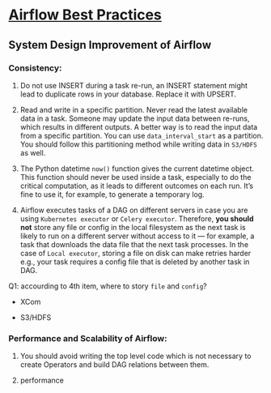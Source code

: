 # [Airflow Best Practices](https://airflow.apache.org/docs/apache-airflow/stable/best-practices.html#)

## System Design Improvement of Airflow

### Consistency:

1. Do not use INSERT during a task re-run, an INSERT statement might lead to duplicate rows in your database. Replace it with UPSERT.

2. Read and write in a specific partition. Never read the latest available data in a task. Someone may update the input data between re-runs, which results in different outputs. A better way is to read the input data from a specific partition. You can use `data_interval_start` as a partition. You should follow this partitioning method while writing data in `S3/HDFS` as well.

3. The Python datetime `now()` function gives the current datetime object. This function should never be used inside a task, especially to do the critical computation, as it leads to different outcomes on each run. It’s fine to use it, for example, to generate a temporary log.

4. Airflow executes tasks of a DAG on different servers in case you are using `Kubernetes executor` or `Celery executor`. Therefore, **you should not** store any file or config in the local filesystem as the next task is likely to run on a different server without access to it — for example, a task that downloads the data file that the next task processes. In the case of `Local executor`, storing a file on disk can make retries harder e.g., your task requires a config file that is deleted by another task in DAG.

Q1: accourding to 4th item, where to story `file` and `config`?

* XCom

* S3/HDFS

### Performance and Scalability of Airflow:

1. You should avoid writing the top level code which is not necessary to create Operators and build DAG relations between them.

2. performance
